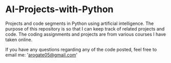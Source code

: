 # AI-Projects-with-Python
Projects and code segments in Python using artificial intelligence. The purpose of this repository is so that I can keep track of related projects and code. The coding assignments and projects are from various courses I have taken online.

If you have any questions regarding any of the code posted, feel free to email me: 'arogate05@gmail.com'

